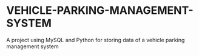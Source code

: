 # VEHICLE-PARKING-MANAGEMENT-SYSTEM
A project using MySQL and Python for storing data of a vehicle parking management system
